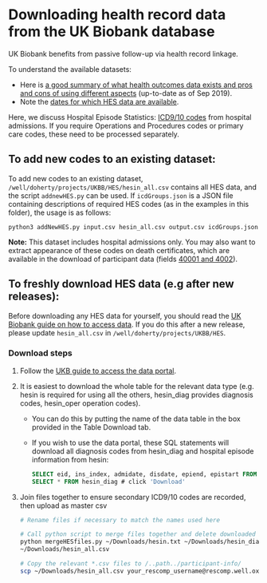 # Downloading health record data from the UK Biobank database

UK Biobank benefits from passive follow-up via health record linkage.

To understand the available datasets: 
- Here is [a good summary of what health outcomes data exists and pros and cons of using different aspects](http://biobank.ndph.ox.ac.uk/showcase/showcase/docs/HealthOutcomesOverview.pdf) (up-to-date as of Sep 2019).
- Note the [dates for which HES data are available](https://biobank.ctsu.ox.ac.uk/crystal/exinfo.cgi?src=Data_providers_and_dates).

Here, we discuss Hospital Episode Statistics: [ICD9/10 codes](https://www.who.int/classifications/icd/icdonlineversions/en/) from hospital admissions. If you require Operations and Procedures codes or primary care codes, these need to be processed separately. 

## To add new codes to an existing dataset: 

To add new codes to an existing dataset, `/well/doherty/projects/UKBB/HES/hesin_all.csv` contains all HES data, and the script `addnewHES.py` can be used. If `icdGroups.json` is a JSON file containing descriptions of required HES codes (as in the examples in this folder), the usage is as follows: 
```
python3 addNewHES.py input.csv hesin_all.csv output.csv icdGroups.json
 ```
 
**Note:** This dataset includes hospital admissions only. You may also want to extract appearance of these codes on death certificates, which are available in the download of participant data (fields [40001 and 4002](https://biobank.ctsu.ox.ac.uk/crystal/label.cgi?id=100093)). 

## To freshly download HES data (e.g after new releases):

Before downloading any HES data for yourself, you should read the [UK Biobank guide on how to access data](http://biobank.ctsu.ox.ac.uk/~bbdatan/Accessing_UKB_data_v2.1.pdf). If you do this after a new release, please update `hesin_all.csv` in `/well/doherty/projects/UKBB/HES`.  

### Download steps
1. Follow the [UKB guide to access the data portal](http://biobank.ctsu.ox.ac.uk/~bbdatan/Accessing_UKB_data_v2.1.pdf). 
2. It is easiest to download the whole table for the relevant data type (e.g. hesin is required for using all the others, hesin_diag provides diagnosis codes, hesin_oper operation codes).
	- You can do this by putting the name of the data table in the box provided in the Table Download tab. 

	- If you wish to use the data portal, these SQL statements will download all diagnosis codes from hesin_diag and hospital episode information from hesin:
	  ```SQL
	  SELECT eid, ins_index, admidate, disdate, epiend, epistart FROM hesin # then click 'Download'
	  SELECT * FROM hesin_diag # click 'Download'
	  ```
  
3. Join files together to ensure secondary ICD9/10 codes are recorded, then upload as master csv
	  ```Bash
	  # Rename files if necessary to match the names used here

	  # Call python script to merge files together and delete downloaded input files
	  python mergeHESfiles.py ~/Downloads/hesin.txt ~/Downloads/hesin_diag.txt \
	  ~/Downloads/hesin_all.csv

	  # Copy the relevant *.csv files to /..path../participant-info/
	  scp ~/Downloads/hesin_all.csv your_rescomp_username@rescomp.well.ox.ac.uk:/well/doherty/projects/UKBB/participant-info/
	  ```
 

